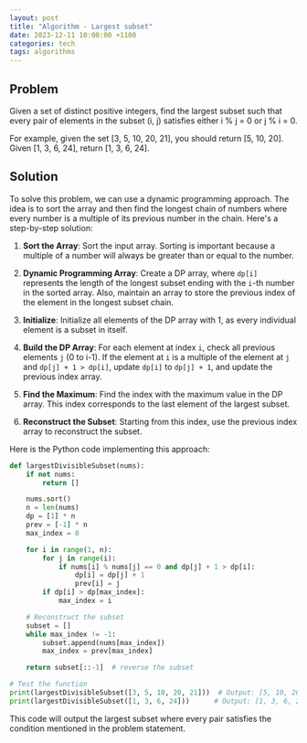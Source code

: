 ```yaml
---
layout: post
title: "Algorithm - Largest subset"
date: 2023-12-11 10:00:00 +1100
categories: tech
tags: algorithms
---
```


## Problem

Given a set of distinct positive integers, find the largest subset such that every pair of elements in the subset (i, j) satisfies either i % j = 0 or j % i = 0.

For example, given the set [3, 5, 10, 20, 21], you should return [5, 10, 20]. Given [1, 3, 6, 24], return [1, 3, 6, 24].


## Solution
To solve this problem, we can use a dynamic programming approach. The idea is to sort the array and then find the longest chain of numbers where every number is a multiple of its previous number in the chain. Here's a step-by-step solution:

1. **Sort the Array**: Sort the input array. Sorting is important because a multiple of a number will always be greater than or equal to the number.

2. **Dynamic Programming Array**: Create a DP array, where `dp[i]` represents the length of the longest subset ending with the `i`-th number in the sorted array. Also, maintain an array to store the previous index of the element in the longest subset chain.

3. **Initialize**: Initialize all elements of the DP array with 1, as every individual element is a subset in itself.

4. **Build the DP Array**: For each element at index `i`, check all previous elements `j` (0 to i-1). If the element at `i` is a multiple of the element at `j` and `dp[j] + 1 > dp[i]`, update `dp[i]` to `dp[j] + 1`, and update the previous index array.

5. **Find the Maximum**: Find the index with the maximum value in the DP array. This index corresponds to the last element of the largest subset.

6. **Reconstruct the Subset**: Starting from this index, use the previous index array to reconstruct the subset.

Here is the Python code implementing this approach:

```python
def largestDivisibleSubset(nums):
    if not nums:
        return []

    nums.sort()
    n = len(nums)
    dp = [1] * n
    prev = [-1] * n
    max_index = 0

    for i in range(1, n):
        for j in range(i):
            if nums[i] % nums[j] == 0 and dp[j] + 1 > dp[i]:
                dp[i] = dp[j] + 1
                prev[i] = j
        if dp[i] > dp[max_index]:
            max_index = i

    # Reconstruct the subset
    subset = []
    while max_index != -1:
        subset.append(nums[max_index])
        max_index = prev[max_index]

    return subset[::-1]  # reverse the subset

# Test the function
print(largestDivisibleSubset([3, 5, 10, 20, 21]))  # Output: [5, 10, 20]
print(largestDivisibleSubset([1, 3, 6, 24]))      # Output: [1, 3, 6, 24]
```

This code will output the largest subset where every pair satisfies the condition mentioned in the problem statement.
